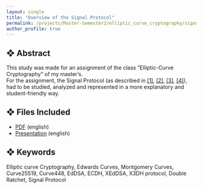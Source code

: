 ```yaml
---
layout: single
title: "Overview of the Signal Protocol"
permalink: /projects/Master-Semester2/elliptic_curve_cryptography/signal_protocol/
author_profile: true
---
```


## ❖ Abstract

This study was made for an assignment of the class ”Elliptic-Curve Cryptography” of my master’s. <br>
For the assignment, the Signal Protocol (as described in [\[1\]](https://signal.org/docs/specifications/xeddsa/), [\[2\]](https://signal.org/docs/specifications/x3dh/), [\[3\]](https://signal.org/docs/specifications/doubleratchet/), [\[4\]](https://signal.org/docs/specifications/sesame/)), had to be studied, analyzed and represented in a more explanatory and student-friendly way. <br>

## ❖ Files Included

- [PDF](./ecc_signal_pdf.pdf) (english)
- [Presentation](./ecc_signal_presentation.pptx) (english)

## ❖ Keywords

Elliptic curve Cryptography, Edwards Curves, Montgomery Curves, Curve25519, Curve448, EdDSA, ECDH, XEdDSA, X3DH protocol, Double Ratchet, Signal Protocol
